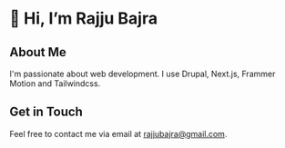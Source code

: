 # 👋 Hi, I’m Rajju Bajra

## About Me
I'm passionate about web development. I use Drupal, Next.js, Frammer Motion and Tailwindcss.

## Get in Touch
Feel free to contact me via email at [rajjubajra@gmail.com](mailto:rajjubajra@gmail.com).
